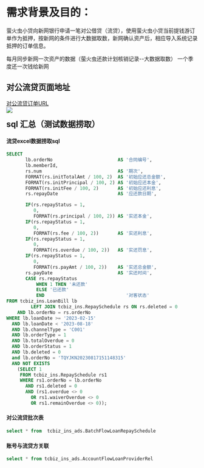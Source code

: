 # 需求背景及目的：
萤火虫小贷向新网银行申请一笔对公借贷（流贷），使用萤火虫小贷当前提钱游订单作为抵押，按新网的条件进行大数据取数，新网确认资产后，相应导入系统记录抵押的订单信息。

每月同步新网一次资产的数据（萤火虫还款计划核销记录--大数据取数）
一个季度还一次钱给新网

## 对公流贷页面地址
[对公流贷订单URL](https://pboss.qa.tcshuke.com/pages/main/templatePage/flowLoan/repayScheduleBatch)  
<img src=picture/对公流贷订单标记.jpg align=left />


## sql 汇总（测试数据捞取）
<!-- tabs:start -->

#### **流贷excel数据捞取sql**

```sql
SELECT
       lb.orderNo                        AS '合同编号',
       lb.memberId,
       rs.num                            AS '期次',
       FORMAT(rs.initTotalAmt / 100, 2)  AS '初始应还总金额',
       FORMAT(rs.initPrincipal / 100, 2) AS '初始应还本金',
       FORMAT(rs.initFee / 100, 2)       AS '初始应还利息',
       rs.repayDate                      AS '应还款日期',

       IF(rs.repayStatus = 1,
          0,
          FORMAT(rs.principal / 100, 2)) AS '实还本金',
       IF(rs.repayStatus = 1,
          0,
          FORMAT(rs.fee / 100, 2))       AS '实还利息',
       IF(rs.repayStatus = 1,
          0,
          FORMAT(rs.overdue / 100, 2))   AS '实还罚息',
       IF(rs.repayStatus = 1,
          0,
          FORMAT(rs.payAmt / 100, 2))    AS '实还总金额',
       rs.payDate                        AS '实还时间',
       CASE rs.repayStatus
           WHEN 1 THEN '未还款'
           ELSE '已还款'
           END                              '对客状态'
FROM tcbiz_ins.LoanBill lb
         LEFT JOIN tcbiz_ins.RepaySchedule rs ON rs.deleted = 0
    AND lb.orderNo = rs.orderNo
WHERE lb.loanDate >= '2023-02-15'
  AND lb.loanDate < '2023-08-18'
  AND lb.channelType = 'C001'
  AND lb.orderType = 1
  AND lb.totalOverdue = 0
  AND lb.orderStatus = 1
  AND lb.deleted = 0
  and lb.orderNo = 'TQYJKN20230817151148315'
  AND NOT EXISTS
    (SELECT 1
     FROM tcbiz_ins.RepaySchedule rs1
     WHERE rs1.orderNo = lb.orderNo
       AND rs1.deleted = 0
       AND (rs1.overdue <> 0
         OR rs1.waiverOverdue <> 0
         OR rs1.remainOverdue <> 0));
```

#### **对公流贷批次表**

```sql
select * from  tcbiz_ins_ads.BatchFlowLoanRepaySchedule
```

#### **账号与流贷方关联**

```sql
select * from tcbiz_ins_ads.AccountFlowLoanProviderRel
```

<!-- tabs:end -->
